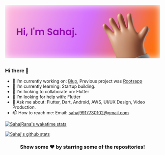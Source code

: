 # [![sahaj rana's header](https://raw.githubusercontent.com/SahajRana/SahajRana/main/sahajrana_header.png)](https://blup.in)

### Hi there 👋

- 🔭 I’m currently working on: [Blup](https://blup.in), Previous project was [Rootsapp](https://rootsapp.in)
- 🌱 I’m currently learning: Startup building.
- 👯 I’m looking to collaborate on: Flutter
- 🤔 I’m looking for help with: Flutter
- 💬 Ask me about: Flutter, Dart, Android, AWS, UI/UX Design, Video Production.
- 📫 How to reach me: Email: sahaj9917730102@gmail.com

<!--
**SahajRana/SahajRana** is a ✨ _special_ ✨ repository because its `README.md` (this file) appears on your GitHub profile.

Here are some ideas to get you started:

- 🔭 I’m currently working on ...
- 🌱 I’m currently learning ...
- 👯 I’m looking to collaborate on ...
- 🤔 I’m looking for help with ...
- 💬 Ask me about ...
- 📫 How to reach me: ...
- 😄 Pronouns: ...
- ⚡ Fun fact: ...
-->

[![SahajRana's wakatime stats](https://github-readme-stats.vercel.app/api/wakatime?username=SahajRana)](https://github.com/anuraghazra/github-readme-stats)

<a href="https://github.com/SahajRana">
 <img align="center" src="https://github-readme-stats.vercel.app/api?username=SahajRana&count_private=true&show_icons=true&include_all_commits=true&line_height=30&title_color=3F89EE&icon_color=D59900&text_color=1E1E1E&bg_color=FDFDFD" alt="Sahaj's github stats"/>
</a>


<div align="center">

### Show some ❤️ by starring some of the repositories!

</div>
